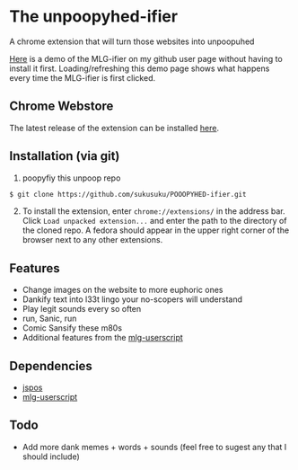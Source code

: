 # The unpoopyhed-ifier 
A chrome extension that will turn those  websites into unpoopuhed

[Here](http://sukusuku.github.io/UNPOOPYHED-ifier/) is a demo of the MLG-ifier on my github user page without having to install it first. Loading/refreshing this demo page shows what happens every time the MLG-ifier is first clicked.

## Chrome Webstore
The latest release of the extension can be installed [here](https://chrome.google.com/webstore/detail/mlg-ifier/dneebgdgldanagagmfhnphjelnngdcai).

## Installation (via git)
1) poopyfiy  this unpoop repo
```sh
$ git clone https://github.com/sukusuku/POOOPYHED-ifier.git
```
2) To install the extension, enter `chrome://extensions/` in the address bar. Click `Load unpacked extension...` and enter the path to the directory of the cloned repo. A fedora should appear in the upper right corner of the browser next to any other extensions.

## Features
- Change images on the website to more euphoric ones
- Dankify text into l33t lingo your no-scopers will understand
- Play legit sounds every so often
- run, Sanic, run
- Comic Sansify these m80s
- Additional features from the [mlg-userscript](https://github.com/twerkclan/mlg-userscrelslt)

## Dependencies
- [jspos](https://code.google.com/p/jspos/)
- [mlg-userscript](https://github.com/twerkclan/mlg-userscript)

## Todo
- Add more dank memes + words + sounds (feel free to sugest any that I should include)
